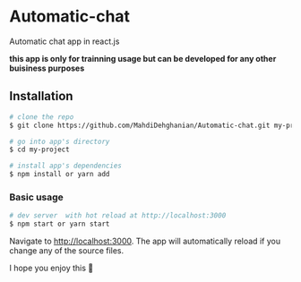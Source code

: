 # Automatic-chat
Automatic chat app in react.js

**this app is only for trainning usage but can be developed for any other buisiness purposes**

## Installation

``` bash
# clone the repo
$ git clone https://github.com/MahdiDehghanian/Automatic-chat.git my-project

# go into app's directory
$ cd my-project

# install app's dependencies
$ npm install or yarn add
```

### Basic usage

``` bash
# dev server  with hot reload at http://localhost:3000
$ npm start or yarn start
```

Navigate to [http://localhost:3000](http://localhost:3000). The app will automatically reload if you change any of the source files.


I hope you enjoy this 🖤
